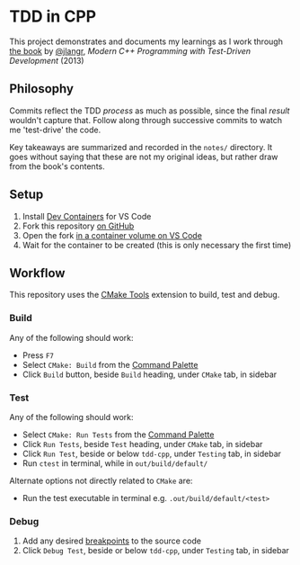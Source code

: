 # TDD in CPP

This project demonstrates and documents my learnings as I work through [the book](https://pragprog.com/titles/lotdd/) by [@jlangr](https://github.com/jlangr), _Modern C++ Programming with Test-Driven Development_ (2013)

## Philosophy

Commits reflect the TDD _process_ as much as possible, since the final _result_ wouldn't capture that. Follow along through successive commits to watch me 'test-drive' the code.

Key takeaways are summarized and recorded in the `notes/` directory. It goes without saying that these are not my original ideas, but rather draw from the book's contents.

## Setup

1. Install [Dev Containers](https://marketplace.visualstudio.com/items?itemName=ms-vscode-remote.remote-containers) for VS Code
2. Fork this repository [on GitHub](https://docs.github.com/en/pull-requests/collaborating-with-pull-requests/working-with-forks/fork-a-repo#forking-a-repository)
3. Open the fork [in a container volume on VS Code](https://code.visualstudio.com/docs/devcontainers/containers#_quick-start-open-a-git-repository-or-github-pr-in-an-isolated-container-volume)
4. Wait for the container to be created (this is only necessary the first time)

## Workflow

This repository uses the [CMake Tools](https://marketplace.visualstudio.com/items?itemName=ms-vscode.cmake-tools) extension to build, test and debug.

### Build
Any of the following should work:
- Press `F7`
- Select `CMake: Build` from the [Command Palette](https://code.visualstudio.com/docs/getstarted/tips-and-tricks#_command-palette)
- Click `Build` button, beside `Build` heading, under `CMake` tab, in sidebar

### Test
Any of the following should work:
- Select `CMake: Run Tests` from the [Command Palette](https://code.visualstudio.com/docs/getstarted/tips-and-tricks#_command-palette)
- Click `Run Tests`, beside `Test` heading, under `CMake` tab, in sidebar
- Click `Run Test`, beside or below `tdd-cpp`, under `Testing` tab, in sidebar
- Run `ctest` in terminal, while in `out/build/default/`

Alternate options not directly related to `CMake` are:
- Run the test executable in terminal e.g. `.out/build/default/<test>`

### Debug
1. Add any desired [breakpoints](https://code.visualstudio.com/Docs/editor/debugging#_breakpoints) to the source code
2. Click `Debug Test`, beside or below `tdd-cpp`, under `Testing` tab, in sidebar
